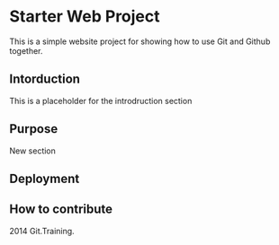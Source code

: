 # Starter Web Project

This is a simple website project for showing how to use Git and Github together.

## Intorduction

This is a placeholder for the introdruction section

## Purpose

New section

## Deployment

## How to contribute


2014 Git.Training.